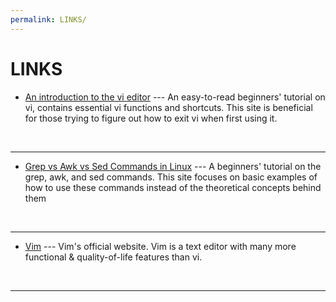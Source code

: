 ```yaml
---
permalink: LINKS/
---
```


# LINKS

* [An introduction to the vi editor](https://www.redhat.com/sysadmin/introduction-vi-editor#:~:text=In%20Vi%2C%20write%20means%20save,any%20changes%20and%20exits%20Vi.) --- 
An easy-to-read beginners' tutorial on vi, contains essential vi functions and shortcuts.
This site is beneficial for those trying to figure out how to exit vi when first using it.
<br>
<hr>

* [Grep vs Awk vs Sed Commands in Linux](https://techviewleo.com/awk-vs-grep-vs-sed-commands-in-linux/) --- 
A beginners' tutorial on the grep, awk, and sed commands.
This site focuses on basic examples of how to use these commands instead of the theoretical concepts behind them
<br>
<hr>

* [Vim](https://www.vim.org/) --- 
Vim's official website. Vim is a text editor with many more functional & quality-of-life features than vi.
<br>
<hr>
